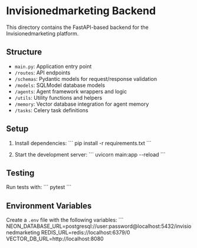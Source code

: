 # Invisionedmarketing Backend

This directory contains the FastAPI-based backend for the Invisionedmarketing platform.

## Structure

- `main.py`: Application entry point
- `/routes`: API endpoints
- `/schemas`: Pydantic models for request/response validation
- `/models`: SQLModel database models
- `/agents`: Agent framework wrappers and logic
- `/utils`: Utility functions and helpers
- `/memory`: Vector database integration for agent memory
- `/tasks`: Celery task definitions

## Setup

1. Install dependencies:
   \`\`\`
   pip install -r requirements.txt
   \`\`\`

2. Start the development server:
   \`\`\`
   uvicorn main:app --reload
   \`\`\`

## Testing

Run tests with:
\`\`\`
pytest
\`\`\`

## Environment Variables

Create a `.env` file with the following variables:
\`\`\`
NEON_DATABASE_URL=postgresql://user:password@localhost:5432/invisionedmarketing
REDIS_URL=redis://localhost:6379/0
VECTOR_DB_URL=http://localhost:8080
